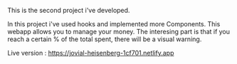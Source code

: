 This is the second project i've developed.

In this project i've used hooks and implemented more Components. This webapp allows you to manage your money. The interesing part is that if you reach a certain % of the total spent, there will be a visual warning.

Live version : https://jovial-heisenberg-1cf701.netlify.app
